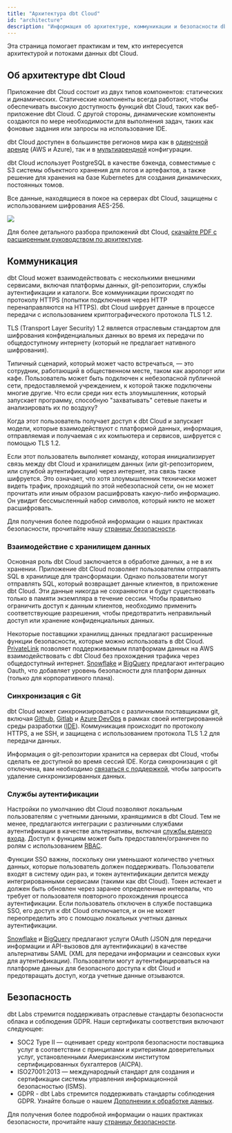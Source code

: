 ```yaml
---
title: "Архитектура dbt Cloud"
id: "architecture"
description: "Информация об архитектуре, коммуникации и безопасности dbt Cloud"
---
```


Эта страница помогает практикам и тем, кто интересуется архитектурой и потоками данных dbt Cloud.

## Об архитектуре dbt Cloud

Приложение dbt Cloud состоит из двух типов компонентов: статических и динамических. Статические компоненты всегда работают, чтобы обеспечивать высокую доступность функций dbt Cloud, таких как веб-приложение dbt Cloud. С другой стороны, динамические компоненты создаются по мере необходимости для выполнения задач, таких как фоновые задания или запросы на использование IDE.

dbt Cloud доступен в большинстве регионов мира как в [одиночной аренде](/docs/cloud/about-cloud/tenancy#single-tenant) (AWS и Azure), так и в [мультиарендной](/docs/cloud/about-cloud/tenancy#multi-tenant) конфигурации.

dbt Cloud использует PostgreSQL в качестве бэкенда, совместимые с S3 системы объектного хранения для логов и артефактов, а также решение для хранения на базе Kubernetes для создания динамических, постоянных томов.

Все данные, находящиеся в покое на серверах dbt Cloud, защищены с использованием шифрования AES-256.

<img src="/img/docs/dbt-cloud/on-premises/data-flows.png" />

Для более детального разбора приложений dbt Cloud, [скачайте PDF с расширенным руководством по архитектуре](https://drive.google.com/uc?export=download&id=1lktNuMZybXfqFtr24J8zAssEfoL9r51S).

## Коммуникация

dbt Cloud может взаимодействовать с несколькими внешними сервисами, включая платформы данных, git-репозитории, службы аутентификации и каталоги. Все коммуникации происходят по протоколу HTTPS (попытки подключения через HTTP перенаправляются на HTTPS). dbt Cloud шифрует данные в процессе передачи с использованием криптографического протокола TLS 1.2.

TLS (Transport Layer Security) 1.2 является отраслевым стандартом для шифрования конфиденциальных данных во время их передачи по общедоступному интернету (который не предлагает нативного шифрования).

Типичный сценарий, который может часто встречаться, — это сотрудник, работающий в общественном месте, таком как аэропорт или кафе. Пользователь может быть подключен к небезопасной публичной сети, предоставляемой учреждением, к которой также подключены многие другие. Что если среди них есть злоумышленник, который запускает программу, способную "захватывать" сетевые пакеты и анализировать их по воздуху?

Когда этот пользователь получает доступ к dbt Cloud и запускает модели, которые взаимодействуют с платформой данных, информация, отправляемая и получаемая с их компьютера и сервисов, шифруется с помощью TLS 1.2.

Если этот пользователь выполняет команду, которая инициализирует связь между dbt Cloud и хранилищем данных (или git-репозиторием, или службой аутентификации) через интернет, эта связь также шифруется. Это означает, что хотя злоумышленник технически может видеть трафик, проходящий по этой небезопасной сети, он не может прочитать или иным образом расшифровать какую-либо информацию. Он увидит бессмысленный набор символов, который никто не может расшифровать.

Для получения более подробной информации о наших практиках безопасности, прочитайте нашу [страницу безопасности](https://getdbt.com/security).

### Взаимодействие с хранилищем данных

Основная роль dbt Cloud заключается в обработке данных, а не в их хранении. Приложение dbt Cloud позволяет пользователям отправлять SQL в хранилище для трансформации. Однако пользователи могут отправлять SQL, который возвращает данные клиентов, в приложение dbt Cloud. Эти данные никогда не сохраняются и будут существовать только в памяти экземпляра в течение сессии. Чтобы правильно ограничить доступ к данным клиентов, необходимо применить соответствующие <Term id="data-warehouse" /> разрешения, чтобы предотвратить неправильный доступ или хранение конфиденциальных данных.

Некоторые поставщики хранилищ данных предлагают расширенные функции безопасности, которые можно использовать в dbt Cloud. [PrivateLink](/docs/cloud/secure/about-privatelink) позволяет поддерживаемым платформам данных на AWS взаимодействовать с dbt Cloud без прохождения трафика через общедоступный интернет. [Snowflake](/docs/cloud/manage-access/set-up-snowflake-oauth) и [BigQuery](/docs/cloud/manage-access/set-up-bigquery-oauth) предлагают интеграцию Oauth, что добавляет уровень безопасности для платформ данных (только для корпоративного плана).

### Синхронизация с Git

dbt Cloud может синхронизироваться с различными поставщиками git, включая [Github](/docs/cloud/git/connect-github), [Gitlab](/docs/cloud/git/connect-gitlab) и [Azure DevOps](/docs/cloud/git/connect-azure-devops) в рамках своей интегрированной среды разработки ([IDE](/docs/cloud/dbt-cloud-ide/develop-in-the-cloud)). Коммуникация происходит по протоколу HTTPS, а не SSH, и защищена с использованием протокола TLS 1.2 для передачи данных.

Информация о git-репозитории хранится на серверах dbt Cloud, чтобы сделать ее доступной во время сессий IDE. Когда синхронизация с git отключена, вам необходимо [связаться с поддержкой](mailto:support@getdbt.com), чтобы запросить удаление синхронизированных данных.

### Службы аутентификации

Настройки по умолчанию dbt Cloud позволяют локальным пользователям с учетными данными, хранящимися в dbt Cloud. Тем не менее, предлагаются интеграции с различными службами аутентификации в качестве альтернативы, включая [службы единого входа](/docs/cloud/manage-access/sso-overview). Доступ к функциям может быть предоставлен/ограничен по ролям с использованием [RBAC](/docs/cloud/manage-access/about-user-access#role-based-access-control-).

Функции SSO важны, поскольку они уменьшают количество учетных данных, которые пользователь должен поддерживать. Пользователи входят в систему один раз, и токен аутентификации делится между интегрированными сервисами (такими как dbt Cloud). Токен истекает и должен быть обновлен через заранее определенные интервалы, что требует от пользователя повторного прохождения процесса аутентификации. Если пользователь отключен в службе поставщика SSO, его доступ к dbt Cloud отключается, и он не может переопределить это с помощью локальных учетных данных аутентификации.

[Snowflake](/docs/cloud/manage-access/set-up-snowflake-oauth) и [BigQuery](/docs/cloud/manage-access/set-up-bigquery-oauth) предлагают услуги OAuth (JSON для передачи информации и API-вызовов для аутентификации) в качестве альтернативы SAML (XML для передачи информации и сеансовых куки для аутентификации). Пользователи могут аутентифицироваться на платформе данных для безопасного доступа к dbt Cloud и предотвращать доступ, когда учетные данные отзываются.

## Безопасность

dbt Labs стремится поддерживать отраслевые стандарты безопасности облака и соблюдения GDPR. Наши сертификаты соответствия включают следующее:

- SOC2 Type II — оценивает среду контроля безопасности поставщика услуг в соответствии с принципами и критериями доверительных услуг, установленными Американским институтом сертифицированных бухгалтеров (AICPA).
- ISO27001:2013 — международный стандарт для создания и сертификации системы управления информационной безопасностью (ISMS).
- GDPR - dbt Labs стремится поддерживать стандарты соблюдения GDPR. Узнайте больше о нашем [Дополнении к обработке данных](https://www.getdbt.com/cloud/dpa).

Для получения более подробной информации о наших практиках безопасности, прочитайте нашу [страницу безопасности](https://www.getdbt.com/security/).